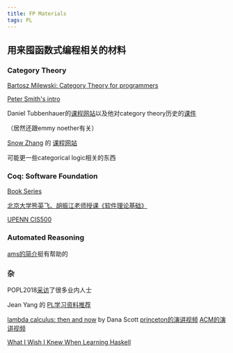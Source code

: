 ```yaml
---
title: FP Materials
tags: PL
---
```


## 用来囤函数式编程相关的材料

<!--more-->

### Category Theory  

[Bartosz Milewski: Category Theory for programmers](https://www.youtube.com/watch?v=I8LbkfSSR58&list=PLHDvRM-WxsQ799vS6J6kj3ZEgp98PBNEf&index=1&t=10s)  

[Peter Smith's intro](https://www.logicmatters.net/categories/)  

Daniel Tubbenhauer的[课程网站](https://www.dtubbenhauer.com/lecture-ct-2022.html)以及他对category theory历史的[课件](https://www.dtubbenhauer.com/cathistorisch-eng.pdf)

（居然还跟emmy noether有关）

[Snow Zhang](https://snowxueyinzhang.com/) 的 [课程网站](https://www.cs.princeton.edu/~mzweaver/courses/ct.html)

可能更一些categorical logic相关的东西


### Coq: Software Foundation  

[Book Series](https://softwarefoundations.cis.upenn.edu/)  

[北京大学熊英飞、胡振江老师授课《软件理论基础》](https://xiongyingfei.github.io/SF/2021/)  

[UPENN CIS500](https://www.seas.upenn.edu/~cis500/current/index.html)  

### Automated Reasoning

[ams的简介](https://www.amazon.science/blog/a-gentle-introduction-to-automated-reasoning)挺有帮助的

### 杂

POPL2018[采访](https://www.cs.cmu.edu/~popl-interviews/index.html)了很多业内人士

Jean Yang 的 [PL学习资料推荐](https://github.com/jeanqasaur/learn-programming-languages)

[lambda calculus: then and now](https://turing100.acm.org/lambda_calculus_timeline.pdf) by Dana Scott [princeton的演讲视频](https://www.youtube.com/watch?v=7cPtCpyBPNI) [ACM的演讲视频](https://www.youtube.com/watch?v=SphBW9ILVPU)

[What I Wish I Knew When Learning Haskell](http://dev.stephendiehl.com/hask/#basics)
